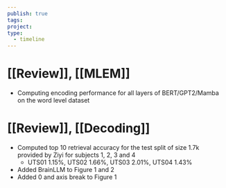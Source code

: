 ```yaml
---
publish: true
tags: 
project: 
type:
  - timeline
---
```

# [[Review]], [[MLEM]]
- Computing encoding performance for all layers of BERT/GPT2/Mamba on the word level dataset
# [[Review]], [[Decoding]]
- Computed top 10 retrieval accuracy for the test split of size 1.7k provided by Ziyi for subjects 1, 2, 3 and 4
	- UTS01 1.15%, UTS02 1.66%, UTS03 2.01%, UTS04 1.43%
- Added BrainLLM to Figure 1 and 2
- Added 0 and axis break to Figure 1